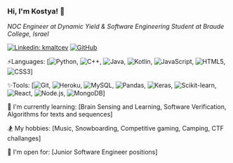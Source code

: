 ### Hi, I'm Kostya! 👋

*NOC Engineer at Dynamic Yield & Software Engineering Student at Braude College, Israel*

[![Linkedin: kmaltcev](https://img.shields.io/badge/-Konstantin-blue?style=flat-square&logo=Linkedin&logoColor=white&link=https://www.linkedin.com/in/kmaltcev/)](https://www.linkedin.com/in/kmaltcev/)
[![GitHub](https://img.shields.io/github/followers/kmaltcev?label=follow&style=social)](https://github.com/kmaltcev)

⚡Languages: [![Python](https://img.shields.io/badge/-Python-FFD545?style=flat-square&logo=Python), ![C++](https://img.shields.io/badge/-C-00599C?style=flat-square&logo=c), ![Java](https://img.shields.io/badge/-Java-5283A2?style=flat-square&logo=Java), ![Kotlin](https://img.shields.io/badge/-Kotlin-FF8A00?style=flat-square&logo=Kotlin), ![JavaScript](https://img.shields.io/badge/-JavaScript-black?style=flat-square&logo=javascript), ![HTML5](https://img.shields.io/badge/-HTML5-E34F26?style=flat-square&logo=html5&logoColor=white), ![CSS3](https://img.shields.io/badge/-CSS3-1572B6?style=flat-square&logo=css3)]

✨Tools: [![Git](https://img.shields.io/badge/-Git-F0F0E8?style=flat-square&logo=git), ![Heroku](https://img.shields.io/badge/-Heroku-430098?style=flat-square&logo=heroku), ![MySQL](https://img.shields.io/badge/-MySQL-F29111?style=flat-square&logo=mysql), ![Pandas](https://img.shields.io/badge/-Pandas-130654?style=flat-square&logo=Pandas), ![Keras](https://img.shields.io/badge/-Keras-D00000?style=flat-square&logo=Keras), ![Scikit-learn](https://img.shields.io/badge/-Scikit-3499CD?style=flat-square&logo=Scikit-learn), ![React](https://img.shields.io/badge/-React-16181d?style=flat-square&logo=React), ![Node.js](https://img.shields.io/badge/-Node.js-233055?style=flat-square&logo=Node.js), ![MongoDB](https://img.shields.io/badge/-MongoDB-126249?style=flat-square&logo=Mongodb)]

🌱 I'm currently learning: [Brain Sensing and Learning, Software Verification, Algorithms for texts and sequences]

🏂 My hobbies: [Music, Snowboarding, Competitive gaming, Camping, CTF challanges]

🤔 I'm open for: [Junior Software Engineer positions]
